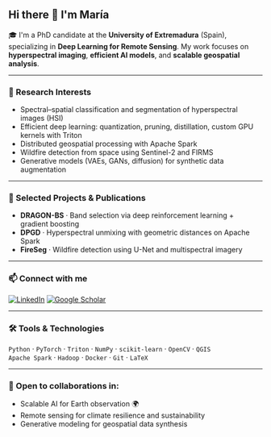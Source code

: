 ## Hi there 👋 I'm María

🎓 I'm a PhD candidate at the **University of Extremadura** (Spain), specializing in **Deep Learning for Remote Sensing**. My work focuses on **hyperspectral imaging**, **efficient AI models**, and **scalable geospatial analysis**.

---

### 🔬 Research Interests
- Spectral–spatial classification and segmentation of hyperspectral images (HSI)
- Efficient deep learning: quantization, pruning, distillation, custom GPU kernels with Triton
- Distributed geospatial processing with Apache Spark
- Wildfire detection from space using Sentinel-2 and FIRMS
- Generative models (VAEs, GANs, diffusion) for synthetic data augmentation

---

### 📄 Selected Projects & Publications
- **DRAGON-BS** · Band selection via deep reinforcement learning + gradient boosting  
- **DPGD** · Hyperspectral unmixing with geometric distances on Apache Spark  
- **FireSeg** · Wildfire detection using U-Net and multispectral imagery

---

### 📫 Connect with me
[![LinkedIn](https://img.shields.io/badge/LinkedIn-blue?style=flat&logo=linkedin)](https://www.linkedin.com/in/mariabgarciaf/)
[![Google Scholar](https://img.shields.io/badge/Google%20Scholar-4285F4?style=flat&logo=googlescholar&logoColor=white)](https://scholar.google.es/citations?user=u0lUSJwAAAAJ&hl=es)

---

### 🛠️ Tools & Technologies
`Python` · `PyTorch` · `Triton` · `NumPy` · `scikit-learn` · `OpenCV` · `QGIS`  
`Apache Spark` · `Hadoop` · `Docker` · `Git` · `LaTeX`

---

### 🤝 Open to collaborations in:
- Scalable AI for Earth observation 🌍  
- Remote sensing for climate resilience and sustainability  
- Generative modeling for geospatial data synthesis  
